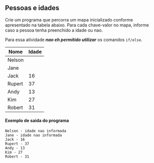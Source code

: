 ## Pessoas e idades

Crie um programa que percorra um mapa inicializado conforme apresentado na tabela abaixo. Para cada chave-valor no mapa,
informe caso a pessoa tenha preenchido a idade ou nao.

Para essa atividade _**nao eh permitido utilizar**_ os comandos `if/else`.

| Nome   | Idade |
|--------|-------|
| Nelson |       |
| Jane   |       |
| Jack   | 16    |
| Rupert | 37    |
| Andy   | 13    |
| Kim    | 27    |
| Robert | 31    |

#### Exemplo de saida do programa

```
Nelson - idade nao informada  
Jane - idade nao informada  
Jack - 16  
Rupert - 37  
Andy - 13  
Kim - 27  
Robert - 31  
```
